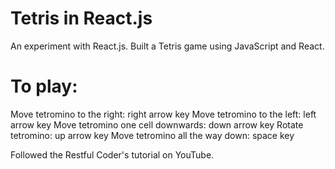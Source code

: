 # Tetris in React.js
An experiment with React.js. Built a Tetris game using JavaScript and React.
# To play: 
Move tetromino to the right: right arrow key
Move tetromino to the left: left arrow key 
Move tetromino one cell downwards: down arrow key
Rotate tetromino: up arrow key
Move tetromino all the way down: space key

Followed the Restful Coder's tutorial on YouTube.
